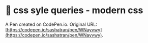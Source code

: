# 🌙 css syle queries - modern css

A Pen created on CodePen.io. Original URL: [https://codepen.io/sashatran/pen/WNayvwy](https://codepen.io/sashatran/pen/WNayvwy).

